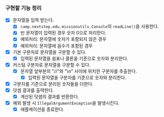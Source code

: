 ### 구현할 기능 정리

- [x] 문자열을 입력 받는다.
    - [x] `camp.nextstep.edu.missionutils.Console`의 `readLine()`을 사용한다.
    - [x] 빈 문자열이 입력된 경우 숫자 0으로 처리한다.
    - [x] 예외처리: 문자열에 숫자가 포함되지 않은 경우
    - [x] 예외처리: 문자열에 음수가 포함된 경우
- [x] 기본 구분자로 문자열을 구분할 수 있다.
    - [x] 입력된 문자열을 쉼표나 콜론을 기준으로 숫자와 분리한다.
- [x] 커스텀 구분자로 문자열을 구분할 수 있다.
    - [x] 문자열 앞부분의 "//"와 "\n" 사이에 위치한 구분자를 추출한다.
        - [x] 입력된 문자열을 구분자를 기준으로 숫자와 분리한다.
- [x] 구분자를 기준으로 분리된 숫자들을 더한다.
- [x] 덧셈 결과를 출력한다.
    - [x] 계산된 덧셈의 결과를 반환한다.
- [x] 예외 발생 시 `IllegalArgumentException`을 발생시킨다.
    - [x] 애플케이션을 종료한다.